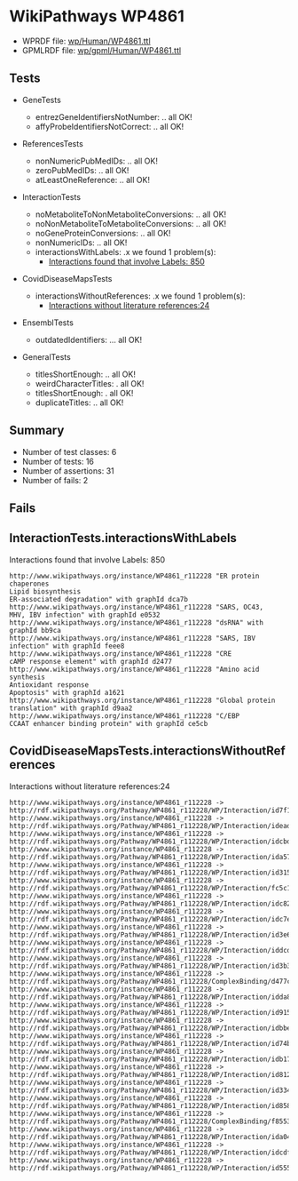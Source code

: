 # WikiPathways WP4861

* WPRDF file: [wp/Human/WP4861.ttl](../wp/Human/WP4861.ttl)
* GPMLRDF file: [wp/gpml/Human/WP4861.ttl](../wp/gpml/Human/WP4861.ttl)

## Tests

* GeneTests
    * entrezGeneIdentifiersNotNumber: .. all OK!
    * affyProbeIdentifiersNotCorrect: .. all OK!

* ReferencesTests
    * nonNumericPubMedIDs: .. all OK!
    * zeroPubMedIDs: .. all OK!
    * atLeastOneReference: .. all OK!

* InteractionTests
    * noMetaboliteToNonMetaboliteConversions: .. all OK!
    * noNonMetaboliteToMetaboliteConversions: .. all OK!
    * noGeneProteinConversions: .. all OK!
    * nonNumericIDs: .. all OK!
    * interactionsWithLabels: .x we found 1 problem(s):
        * [Interactions found that involve Labels: 850](#d45d895a)

* CovidDiseaseMapsTests
    * interactionsWithoutReferences: .x we found 1 problem(s):
        * [Interactions without literature references:24](#2e295b60)

* EnsemblTests
    * outdatedIdentifiers: ... all OK!

* GeneralTests
    * titlesShortEnough: .. all OK!
    * weirdCharacterTitles: . all OK!
    * titlesShortEnough: . all OK!
    * duplicateTitles: .. all OK!

## Summary

* Number of test classes: 6
* Number of tests: 16
* Number of assertions: 31
* Number of fails: 2

## Fails

<a name="d45d895a" />

## InteractionTests.interactionsWithLabels

Interactions found that involve Labels: 850
```
http://www.wikipathways.org/instance/WP4861_r112228 "ER protein chaperones
Lipid biosynthesis
ER-associated degradation" with graphId dca7b
http://www.wikipathways.org/instance/WP4861_r112228 "SARS, OC43,
MHV, IBV infection" with graphId e0532
http://www.wikipathways.org/instance/WP4861_r112228 "dsRNA" with graphId bb9ca
http://www.wikipathways.org/instance/WP4861_r112228 "SARS, IBV infection" with graphId feee8
http://www.wikipathways.org/instance/WP4861_r112228 "CRE
cAMP response element" with graphId d2477
http://www.wikipathways.org/instance/WP4861_r112228 "Amino acid synthesis
Antioxidant response
Apoptosis" with graphId a1621
http://www.wikipathways.org/instance/WP4861_r112228 "Global protein
translation" with graphId d9aa2
http://www.wikipathways.org/instance/WP4861_r112228 "C/EBP
CCAAT enhancer binding protein" with graphId ce5cb

```
<a name="2e295b60" />

## CovidDiseaseMapsTests.interactionsWithoutReferences

Interactions without literature references:24
```
http://www.wikipathways.org/instance/WP4861_r112228 -> http://rdf.wikipathways.org/Pathway/WP4861_r112228/WP/Interaction/id7f19c7ea
http://www.wikipathways.org/instance/WP4861_r112228 -> http://rdf.wikipathways.org/Pathway/WP4861_r112228/WP/Interaction/idead04e33
http://www.wikipathways.org/instance/WP4861_r112228 -> http://rdf.wikipathways.org/Pathway/WP4861_r112228/WP/Interaction/idcbd96fe9
http://www.wikipathways.org/instance/WP4861_r112228 -> http://rdf.wikipathways.org/Pathway/WP4861_r112228/WP/Interaction/ida575a860
http://www.wikipathways.org/instance/WP4861_r112228 -> http://rdf.wikipathways.org/Pathway/WP4861_r112228/WP/Interaction/id315b7e46
http://www.wikipathways.org/instance/WP4861_r112228 -> http://rdf.wikipathways.org/Pathway/WP4861_r112228/WP/Interaction/fc5c1
http://www.wikipathways.org/instance/WP4861_r112228 -> http://rdf.wikipathways.org/Pathway/WP4861_r112228/WP/Interaction/idc828ca15
http://www.wikipathways.org/instance/WP4861_r112228 -> http://rdf.wikipathways.org/Pathway/WP4861_r112228/WP/Interaction/idc7e2ae4
http://www.wikipathways.org/instance/WP4861_r112228 -> http://rdf.wikipathways.org/Pathway/WP4861_r112228/WP/Interaction/id3e604b90
http://www.wikipathways.org/instance/WP4861_r112228 -> http://rdf.wikipathways.org/Pathway/WP4861_r112228/WP/Interaction/iddcd631b5
http://www.wikipathways.org/instance/WP4861_r112228 -> http://rdf.wikipathways.org/Pathway/WP4861_r112228/WP/Interaction/id3b399cfb
http://www.wikipathways.org/instance/WP4861_r112228 -> http://rdf.wikipathways.org/Pathway/WP4861_r112228/ComplexBinding/d477c
http://www.wikipathways.org/instance/WP4861_r112228 -> http://rdf.wikipathways.org/Pathway/WP4861_r112228/WP/Interaction/idda829af2
http://www.wikipathways.org/instance/WP4861_r112228 -> http://rdf.wikipathways.org/Pathway/WP4861_r112228/WP/Interaction/id915467c9
http://www.wikipathways.org/instance/WP4861_r112228 -> http://rdf.wikipathways.org/Pathway/WP4861_r112228/WP/Interaction/idbbefaff4
http://www.wikipathways.org/instance/WP4861_r112228 -> http://rdf.wikipathways.org/Pathway/WP4861_r112228/WP/Interaction/id74bb08d8
http://www.wikipathways.org/instance/WP4861_r112228 -> http://rdf.wikipathways.org/Pathway/WP4861_r112228/WP/Interaction/idb174dd6a
http://www.wikipathways.org/instance/WP4861_r112228 -> http://rdf.wikipathways.org/Pathway/WP4861_r112228/WP/Interaction/id8122cdf4
http://www.wikipathways.org/instance/WP4861_r112228 -> http://rdf.wikipathways.org/Pathway/WP4861_r112228/WP/Interaction/id334c961f
http://www.wikipathways.org/instance/WP4861_r112228 -> http://rdf.wikipathways.org/Pathway/WP4861_r112228/WP/Interaction/id858a8309
http://www.wikipathways.org/instance/WP4861_r112228 -> http://rdf.wikipathways.org/Pathway/WP4861_r112228/ComplexBinding/f8553
http://www.wikipathways.org/instance/WP4861_r112228 -> http://rdf.wikipathways.org/Pathway/WP4861_r112228/WP/Interaction/ida0444a3e
http://www.wikipathways.org/instance/WP4861_r112228 -> http://rdf.wikipathways.org/Pathway/WP4861_r112228/WP/Interaction/idcdf3e573
http://www.wikipathways.org/instance/WP4861_r112228 -> http://rdf.wikipathways.org/Pathway/WP4861_r112228/WP/Interaction/id5555a7cf

```
